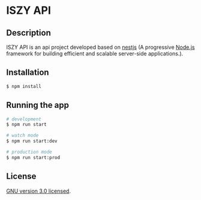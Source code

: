 # ISZY API

## Description

ISZY API is an api project developed based on <a href="http://nestjs.com/" target="blank">nestjs</a> (A progressive <a href="http://nodejs.org" target="_blank">Node.js</a> framework for building efficient and scalable server-side applications.).

## Installation

```bash
$ npm install
```

## Running the app

```bash
# development
$ npm run start

# watch mode
$ npm run start:dev

# production mode
$ npm run start:prod
```

## License

[GNU version 3.0 licensed](LICENSE).
